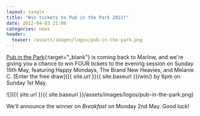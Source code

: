 ```yaml
---
layout: single
title: "Win tickets to Pub in the Park 2022!"
date: 2022-04-03 21:00
categories: news
header:
  teaser: /assets/images/logos/pub-in-the-park.png
---
```

[Pub in the Park](https://www.pubintheparkuk.com/){:target="_blank"} is coming back to Marlow, and we're giving you a chance to win FOUR tickets to the evening session on Sunday 15th May, featuring Happy Mondays, The Brand New Heavies, and Melanie C. [Enter the free draw]({{ site.url }}{{ site.baseurl }}/win/) by 6pm on Sunday 1st May. 

![]({{ site.url }}{{ site.baseurl }}/assets/images/logos/pub-in-the-park.png)

We'll announce the winner on *Breakfast* on Monday 2nd May. Good luck! 